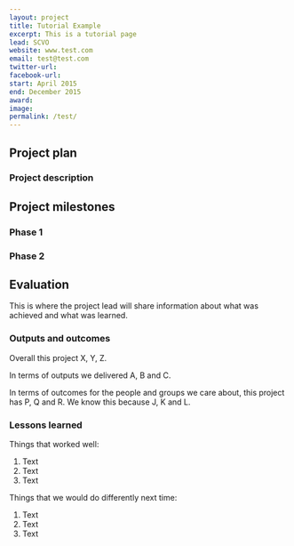 ```yaml
---
layout: project
title: Tutorial Example
excerpt: This is a tutorial page
lead: SCVO
website: www.test.com
email: test@test.com
twitter-url: 
facebook-url: 
start: April 2015
end: December 2015
award:
image:
permalink: /test/ 
---
```


## Project plan


### Project description



## Project milestones


### Phase 1


### Phase 2


## Evaluation

This is where the project lead will share information about what was achieved and what was learned.

### Outputs and outcomes

Overall this project X, Y, Z.

In terms of outputs we delivered A, B and C.

In terms of outcomes for the people and groups we care about, this project has P, Q and R. We know this because J, K and L.

### Lessons learned

Things that worked well:

1. Text
2. Text
3. Text

Things that we would do differently next time:

1. Text
2. Text
3. Text
